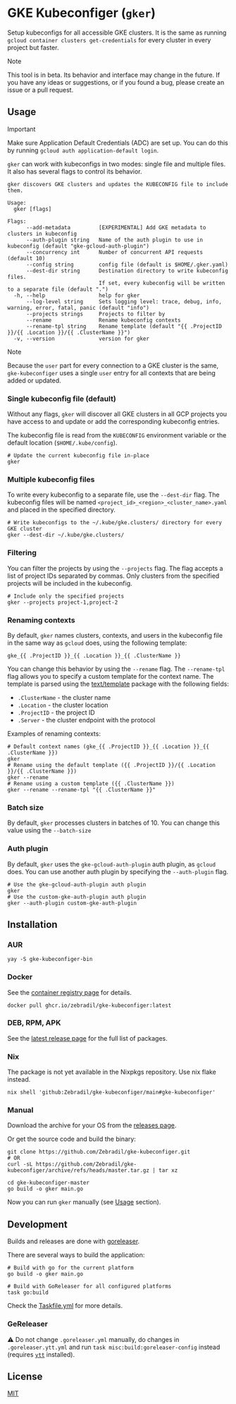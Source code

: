 # GKE Kubeconfiger (`gker`)

Setup kubeconfigs for all accessible GKE clusters. It is the same as running `gcloud container clusters get-credentials`
for every cluster in every project but faster.

> [!NOTE]  
> This tool is in beta. Its behavior and interface may change in the future.
> If you have any ideas or suggestions, or if you found a bug, please create an issue or a pull request.

## Usage

> [!IMPORTANT]  
> Make sure Application Default Credentials (ADC) are set up. You can do this by running `gcloud auth application-default login`.

`gker` can work with kubeconfigs in two modes: single file and multiple files. It also has several flags to
control its behavior.

```
gker discovers GKE clusters and updates the KUBECONFIG file to include them.

Usage:
  gker [flags]

Flags:
      --add-metadata         [EXPERIMENTAL] Add GKE metadata to clusters in kubeconfig
      --auth-plugin string   Name of the auth plugin to use in kubeconfig (default "gke-gcloud-auth-plugin")
      --concurrency int      Number of concurrent API requests (default 10)
      --config string        config file (default is $HOME/.gker.yaml)
      --dest-dir string      Destination directory to write kubeconfig files.
                             If set, every kubeconfig will be written to a separate file (default ".")
  -h, --help                 help for gker
      --log-level string     Sets logging level: trace, debug, info, warning, error, fatal, panic (default "info")
      --projects strings     Projects to filter by
      --rename               Rename kubeconfig contexts
      --rename-tpl string    Rename template (default "{{ .ProjectID }}/{{ .Location }}/{{ .ClusterName }}")
  -v, --version              version for gker
```

> [!NOTE]  
> Because the `user` part for every connection to a GKE cluster is the same, `gke-kubeconfiger` uses a single `user`
> entry for all contexts that are being added or updated.

### Single kubeconfig file (default)

Without any flags, `gker` will discover all GKE clusters in all GCP projects you have access to and update
or add the corresponding kubeconfig entries.

The kubeconfig file is read from the `KUBECONFIG` environment variable or the default location (`$HOME/.kube/config`).

```shell
# Update the current kubeconfig file in-place
gker
```

### Multiple kubeconfig files

To write every kubeconfig to a separate file, use the `--dest-dir` flag. The kubeconfig files will be named
`<project_id>_<region>_<cluster_name>.yaml` and placed in the specified directory.

```shell
# Write kubeconfigs to the ~/.kube/gke.clusters/ directory for every GKE cluster
gker --dest-dir ~/.kube/gke.clusters/
```

### Filtering

You can filter the projects by using the `--projects` flag. The flag accepts a list of project IDs separated by commas.
Only clusters from the specified projects will be included in the kubeconfig.

```shell
# Include only the specified projects
gker --projects project-1,project-2
```

### Renaming contexts

By default, `gker` names clusters, contexts, and users in the kubeconfig file in the same way as `gcloud`
does, using the following template:

```
gke_{{ .ProjectID }}_{{ .Location }}_{{ .ClusterName }}
```

You can change this behavior by using the `--rename` flag. The `--rename-tpl` flag allows you to specify a custom
template for the context name. The template is parsed using the [text/template](https://pkg.go.dev/text/template)
package with the following fields:

- `.ClusterName` - the cluster name
- `.Location` - the cluster location
- `.ProjectID` - the project ID
- `.Server` - the cluster endpoint with the protocol

Examples of renaming contexts:

```shell
# Default context names (gke_{{ .ProjectID }}_{{ .Location }}_{{ .ClusterName }})
gker
# Rename using the default template ({{ .ProjectID }}/{{ .Location }}/{{ .ClusterName }})
gker --rename
# Rename using a custom template ({{ .ClusterName }})
gker --rename --rename-tpl "{{ .ClusterName }}"
```

### Batch size

By default, `gker` processes clusters in batches of 10. You can change this value using the `--batch-size`

### Auth plugin

By default, `gker` uses the `gke-gcloud-auth-plugin` auth plugin, as `gcloud` does. You can use another auth
plugin by specifying the `--auth-plugin` flag.

```shell
# Use the gke-gcloud-auth-plugin auth plugin
gker
# Use the custom-gke-auth-plugin auth plugin
gker --auth-plugin custom-gke-auth-plugin
```

## Installation

### AUR

```shell
yay -S gke-kubeconfiger-bin
```

### Docker

See the [container registry page](https://github.com/Zebradil/gke-kubeconfiger/pkgs/container/gke-kubeconfiger) for
details.

```shell
docker pull ghcr.io/zebradil/gke-kubeconfiger:latest
```

### DEB, RPM, APK

See the [latest release page](https://github.com/Zebradil/gke-kubeconfiger/releases/latest) for the full list of
packages.

### Nix

The package is not yet available in the Nixpkgs repository. Use nix flake instead.

```shell
nix shell 'github:Zebradil/gke-kubeconfiger/main#gke-kubeconfiger'
```

### Manual

Download the archive for your OS from the [releases page](https://github.com/Zebradil/gke-kubeconfiger/releases).

Or get the source code and build the binary:

```shell
git clone https://github.com/Zebradil/gke-kubeconfiger.git
# OR
curl -sL https://github.com/Zebradil/gke-kubeconfiger/archive/refs/heads/master.tar.gz | tar xz

cd gke-kubeconfiger-master
go build -o gker main.go
```

Now you can run `gker` manually (see [Usage](#usage) section).

## Development

Builds and releases are done with [goreleaser](https://goreleaser.com/).

There are several ways to build the application:

```shell
# Build with go for the current platform
go build -o gker main.go

# Build with GoReleaser for all configured platforms
task go:build
```

Check the [Taskfile.yml](./Taskfile.yml) for more details.

### GeReleaser

:warning: Do not change `.goreleaser.yml` manually, do changes in `.goreleaser.ytt.yml` and run
`task misc:build:goreleaser-config` instead (requires [`ytt`](https://carvel.dev/ytt/) installed).

## License

[MIT](LICENSE)
